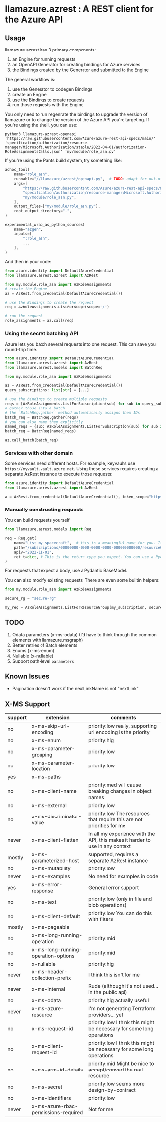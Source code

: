 # llamazure.azrest : A REST client for the Azure API

## Usage

llamazure.azrest has 3 primary components:
1. an Engine for running requests
2. an OpenAPI Generator for creating bindings for Azure services
3. the Bindings created by the Generator and submitted to the Engine

The general workflow is:
1. use the Generator to codegen Bindings
2. create an Engine
3. use the Bindings to create requests
4. run those requests with the Engine

You only need to run regenrate the bindings to upgrade the version of llamazure or to change the version of the Azure API you're targeting.
If you're using the shell, you can use:

```shell
python3 llamazure-azrest-openapi 'https://raw.githubusercontent.com/Azure/azure-rest-api-specs/main/' 'specification/authorization/resource-manager/Microsoft.Authorization/stable/2022-04-01/authorization-RoleAssignmentsCalls.json' 'my/module/role_asn.py' 
```

If you're using the Pants build system, try something like:

```python
adhoc_tool(
	name="role_asn",
	runnable="//llamazure/azrest/openapi.py",  # TODO: adapt for out-of-tree
	args=[
		"https://raw.githubusercontent.com/Azure/azure-rest-api-specs/main/",
		"specification/authorization/resource-manager/Microsoft.Authorization/stable/2022-04-01/authorization-RoleAssignmentsCalls.json",
		"my/module/role_asn.py",
	],
	output_files=["my/module/role_asn.py"],
	root_output_directory=".",
)

experimental_wrap_as_python_sources(
	name="azgen",
	inputs=[
		":role_asn",
        ...
	],
)
```

And then in your code:
```python
from azure.identity import DefaultAzureCredential
from llamazure.azrest.azrest import AzRest

from my.module.role_asn import AzRoleAssignments
# create the Engine
az = AzRest.from_credential(DefaultAzureCredential())

# use the Bindings to create the request
req = AzRoleAssignments.ListForScope(scope="/")

# run the request
role_assignments = az.call(req)
```

### Using the secret batching API

Azure lets you batch several requests into one request. This can save you round-trip time.

```python
from azure.identity import DefaultAzureCredential
from llamazure.azrest.azrest import AzRest
from llamazure.azrest.models import BatchReq

from my.module.role_asn import AzRoleAssignments

az = AzRest.from_credential(DefaultAzureCredential())
query_subscriptions: list[str] = [...]

# use the bindings to create multiple requests
reqs = [AzRoleAssignments.ListForSubscription(sub) for sub in query_subscriptions]
# gather those into a batch
# the `BatchReq.gather` method automatically assigns them IDs
batch_req = BatchReq.gather(reqs)
# you can also name them explicitly
named_reqs = {sub: AzRoleAssignments.ListForSubscription(sub) for sub in query_subscriptions}
batch_req = BatchReq(named_reqs)

az.call_batch(batch_req)
```

### Services with other domain

Some services need different hosts. For example, keyvaults use `https://myvault.vault.azure.net`.
Using these services requires creating a separate AzRest instance to execute those requests:

```python
from azure.identity import DefaultAzureCredential
from llamazure.azrest.azrest import AzRest

a = AzRest.from_credential(DefaultAzureCredential(), token_scope="https://vault.azure.net/.default", base_url="https://myvault.vault.azure.net")
```

### Manually constructing requests

You can build requests yourself

```python
from llamazure.azrest.models import Req

req = Req.get(
    name="List my spacecraft",  # this is a meaningful name for you. It will appear in logs
    path="/subscriptions/00000000-0000-0000-0000-000000000000/resourceGroups/spaaaaaaaace/providers/Microsoft.Orbital/spacecrafts/potato",
    apiv="2022-11-01",
    ret_t=dict, # This is the return type you expect. You can use a Pydantic BaseModel. A Pydantic TypeAdapter is used to deserialise the return. 
)
```

For requests that expect a body, use a Pydantic BaseModel.

You can also modify existing requests. There are even some builtin helpers:

```python
from my.module.role_asn import AzRoleAssignments

secure_rg = "secure-rg"

my_req = AzRoleAssignments.ListForResourceGroup(my_subscription, secure_rg).named("list role assignments on secure rg")
```


## TODO

1. Odata parameters (x-ms-odata) (I'd have to think through the common elements with llamazure.msgraph)
2. Better retries of Batch elements
3. Enums (x-ms-enum)
4. Nullable (x-nullable)
5. Support path-level `parameters`

## Known Issues

- Pagination doesn't work if the nextLinkName is not "nextLink"

## X-MS Support

| support | extension                            | comments                                                                      |
|---------|--------------------------------------|-------------------------------------------------------------------------------| 
| no      | x-ms-skip-url-encoding               | priority:low really, supporting url encoding is the priority                  |
| no      | x-ms-enum                            | priority:hig                                                                  |
| no      | x-ms-parameter-grouping              | priority:low                                                                  |
| no      | x-ms-parameter-location              | priority:low                                                                  |
| yes     | x-ms-paths                           |                                                                               |
| no      | x-ms-client-name                     | priority:med will cause breaking changes in object names                      |
| no      | x-ms-external                        | priority:low                                                                  |
| no      | x-ms-discriminator-value             | priority:low The resources that require this are not priorities for me        |
| never   | x-ms-client-flatten                  | In all my experience with the API, this makes it harder to use in any context |
| mostly  | x-ms-parameterized-host              | supported, requires a separate AzRest instance                                |
| no      | x-ms-mutability                      | priority:low                                                                  |
| never   | x-ms-examples                        | No need for examples in code                                                  |
| yes     | x-ms-error-response                  | General error support                                                         |
| no      | x-ms-text                            | priority:low (only in file and blob operations)                               |
| no      | x-ms-client-default                  | priority:low You can do this with filters                                     |
| mostly  | x-ms-pageable                        |                                                                               |
| no      | x-ms-long-running-operation          | priority:mid                                                                  |
| no      | x-ms-long-running-operation-options  | priority:mid                                                                  |
| no      | x-nullable                           | priority:hig                                                                  |
| never   | x-ms-header-collection-prefix        | I think this isn't for me                                                     |
| never   | x-ms-internal                        | Rude (although it's not used... in the public api)                            |
| no      | x-ms-odata                           | priority:hig actually useful                                                  |
| never   | x-ms-azure-resource                  | I'm not generating Terraform providers... yet                                 |
| no      | x-ms-request-id                      | priority:low I think this might be necessary for some long operations         |
| no      | x-ms-client-request-id               | priority:low I think this might be necessary for some long operations         |
| no      | x-ms-arm-id-details                  | priority:mid Might be nice to accept/convert the real resource                |
| no      | x-ms-secret                          | priority:low seems more design-by-contract                                    |
| no      | x-ms-identifiers                     | priority:low                                                                  |
| never   | x-ms-azure-rbac-permissions-required | Not for me                                                                    |
